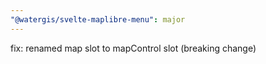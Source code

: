```yaml
---
"@watergis/svelte-maplibre-menu": major
---
```


fix: renamed map slot to mapControl slot (breaking change)
